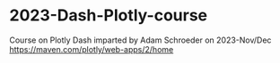 # 2023-Dash-Plotly-course
Course on Plotly Dash imparted by Adam Schroeder on 2023-Nov/Dec https://maven.com/plotly/web-apps/2/home
